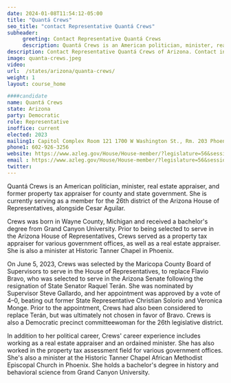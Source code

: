 ```yaml
---
date: 2024-01-08T11:54:12-05:00
title: "Quantá Crews"
seo_title: "contact Representative Quantá Crews"
subheader:
     greeting: Contact Representative Quantá Crews
     description: Quantá Crews is an American politician, minister, real estate appraiser, and former property tax appraiser for county and state government. She is currently serving as a member for the 26th district of the Arizona House of Representative, alongside Cesar Aguilar.
description: Contact Representative Quantá Crews of Arizona. Contact information for Quantá Crews includes email address, phone number, and mailing address.
image: quanta-crews.jpeg
video:
url:  /states/arizona/quanta-crews/
weight: 1
layout: course_home

####candidate
name: Quantá Crews
state: Arizona
party: Democratic
role: Representative
inoffice: current
elected: 2023
mailing1: Capitol Complex Room 121 1700 W Washington St., Rm. 203 Phoenix, AZ 85007-2890
phone1: 602-926-3256
website: https://www.azleg.gov/House/House-member/?legislature=56&session=128&legislator=2272/
email : https://www.azleg.gov/House/House-member/?legislature=56&session=128&legislator=2272/
twitter:
---
```


Quantá Crews is an American politician, minister, real estate appraiser, and former property tax appraiser for county and state government. She is currently serving as a member for the 26th district of the Arizona House of Representatives, alongside Cesar Aguilar.

Crews was born in Wayne County, Michigan and received a bachelor's degree from Grand Canyon University. Prior to being selected to serve in the Arizona House of Representatives, Crews served as a property tax appraiser for various government offices, as well as a real estate appraiser. She is also a minister at Historic Tanner Chapel in Phoenix.

On June 5, 2023, Crews was selected by the Maricopa County Board of Supervisors to serve in the House of Representatives, to replace Flavio Bravo, who was selected to serve in the Arizona Senate following the resignation of State Senator Raquel Terán. She was nominated by Supervisor Steve Gallardo, and her appointment was approved by a vote of 4–0, beating out former State Representative Christian Solorio and Veronica Monge. Prior to the appointment, Crews had also been considered to replace Terán, but was ultimately not chosen in favor of Bravo. Crews is also a Democratic precinct committeewoman for the 26th legislative district.

In addition to her political career, Crews' career experience includes working as a real estate appraiser and an ordained minister. She has also worked in the property tax assessment field for various government offices. She's also a minister at the Historic Tanner Chapel African Methodist Episcopal Church in Phoenix. She holds a bachelor's degree in history and behavioral science from Grand Canyon University.
